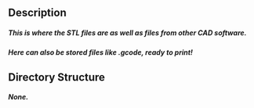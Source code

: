 
## Description
##### This is where the STL files are as well as files from other CAD software.
##### Here can also be stored files like .gcode, ready to print!

## Directory Structure
##### None.
            